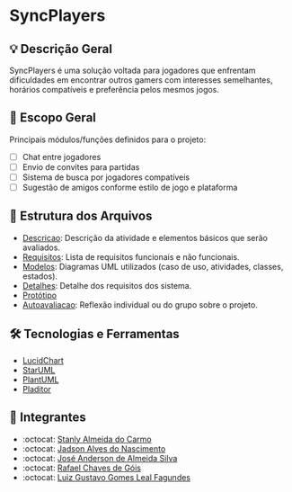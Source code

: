 # SyncPlayers

## 💡 Descrição Geral
SyncPlayers é uma solução voltada para jogadores que enfrentam dificuldades em encontrar outros gamers com interesses semelhantes, horários compatíveis e preferência pelos mesmos jogos.

## 📌 Escopo Geral
Principais módulos/funções definidos para o projeto:

- [ ] Chat entre jogadores
- [ ] Envio de convites para partidas
- [ ] Sistema de busca por jogadores compatíveis
- [ ] Sugestão de amigos conforme estilo de jogo e plataforma

## 📁 Estrutura dos Arquivos
- [Descricao](./descricao/readme.md): Descrição da atividade e elementos básicos que serão avaliados.
- [Requisitos](/modelos/requisitos.md): Lista de requisitos funcionais e não funcionais.
- [Modelos](./modelos/readme.md): Diagramas UML utilizados (caso de uso, atividades, classes, estados).
- [Detalhes](./modelos/DiagramaCasodeUso/CasosUsoDescricao.md): Detalhe dos requisitos dos sistema.
- [Protótipo](https://www.figma.com/proto/xVWSRcDrZ3ZiE8HrWozRtM/Prot%C3%B3tipo-SyncPlayers?node-id=3-2064&p=f&t=JZQfAdfdpuUK8wUX-0&scaling=scale-down&content-scaling=fixed&page-id=3%3A2062&starting-point-node-id=3%3A2064)
- [Autoavaliacao](./descricao/autoavaliacao.md): Reflexão individual ou do grupo sobre o projeto.

## 🛠️ Tecnologias e Ferramentas

- [LucidChart](https://www.lucidchart.com)
- [StarUML](https://staruml.io/)
- [PlantUML](https://plantuml.com/)
- [Pladitor](https://plantumleditor.com)

## 👥 Integrantes
- :octocat: [Stanly Almeida do Carmo](https://github.com/Stanly1BR/)
- :octocat: [Jadson Alves do Nascimento](https://github.com/JadsonGitHub)
- :octocat: [José Anderson de Almeida Silva](https://github.com/andersonsillva1/)
- :octocat: [Rafael Chaves de Góis](https://github.com/RafaelRTXrv297)
- :octocat: [Luiz Gustavo Gomes Leal Fagundes](https://github.com/LuizGomesL)
